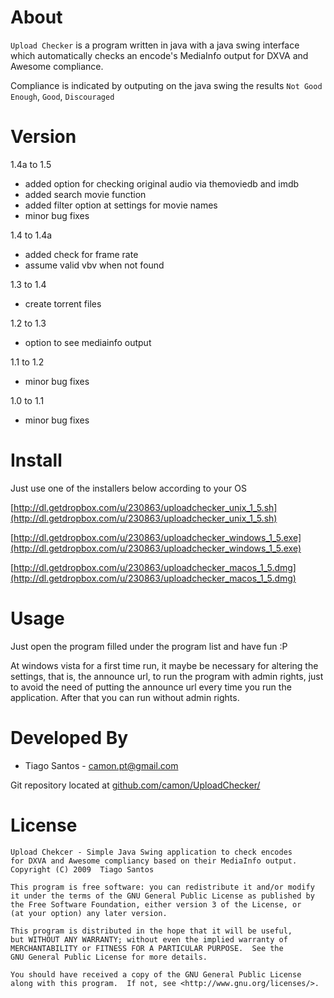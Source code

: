 About
=====
`Upload Checker` is a program written in java with a java swing interface
which automatically checks an encode's MediaInfo output for DXVA and Awesome 
compliance.

Compliance is indicated by outputing on the java swing the results
`Not Good Enough`, `Good`, `Discouraged`

Version
=====
1.4a to 1.5

* added option for checking original audio via themoviedb and imdb
* added search movie function
* added filter option at settings for movie names
* minor bug fixes

1.4 to 1.4a

* added check for frame rate
* assume valid vbv when not found

1.3 to 1.4

* create torrent files

1.2 to 1.3

* option to see mediainfo output

1.1 to 1.2

* minor bug fixes

1.0 to 1.1

* minor bug fixes

Install
=====
Just use one of the installers below according to your OS

[http://dl.getdropbox.com/u/230863/uploadchecker_unix_1_5.sh](http://dl.getdropbox.com/u/230863/uploadchecker_unix_1_5.sh)


[http://dl.getdropbox.com/u/230863/uploadchecker_windows_1_5.exe](http://dl.getdropbox.com/u/230863/uploadchecker_windows_1_5.exe)

[http://dl.getdropbox.com/u/230863/uploadchecker_macos_1_5.dmg](http://dl.getdropbox.com/u/230863/uploadchecker_macos_1_5.dmg)

Usage
=====
Just open the program filled under the program list and have fun :P

At windows vista for a first time run, it maybe be necessary for
altering the settings, that is, the announce url, to run the program
with admin rights, just to avoid the need of putting the announce url
every time you run the application. After that you can run without
admin rights.

Developed By
============
* Tiago Santos - <camon.pt@gmail.com>

Git repository located at
[github.com/camon/UploadChecker/](http://github.com/camon/UploadChecker/)


License
=======
    Upload Chekcer - Simple Java Swing application to check encodes
    for DXVA and Awesome compliancy based on their MediaInfo output.
    Copyright (C) 2009  Tiago Santos

    This program is free software: you can redistribute it and/or modify
    it under the terms of the GNU General Public License as published by
    the Free Software Foundation, either version 3 of the License, or
    (at your option) any later version.

    This program is distributed in the hope that it will be useful,
    but WITHOUT ANY WARRANTY; without even the implied warranty of
    MERCHANTABILITY or FITNESS FOR A PARTICULAR PURPOSE.  See the
    GNU General Public License for more details.

    You should have received a copy of the GNU General Public License
    along with this program.  If not, see <http://www.gnu.org/licenses/>.
